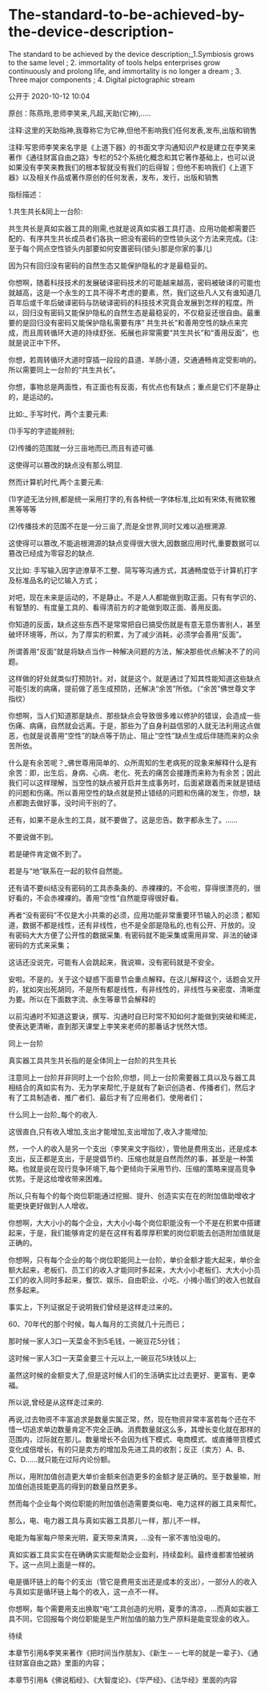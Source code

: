 # The-standard-to-be-achieved-by-the-device-description-
The standard to be achieved by the device description;_1.Symbiosis grows to the same level ; 2. immortality of tools helps enterprises grow  continuously and prolong life, and immortality  is no  longer a dream ; 3. Three major components ;  4. Digital pictographic stream

公开于 2020-10-12 10:04　
   
原创：陈燕玲,恩师李笑来,凡超,天助(它神),.....

注释:这里的天助指神,我尊称它为它神,但他不影响我们任何发表,发布,出版和销售

注释:写恩师李笑来名字是《上道下器》的书面文字沟通知识产权是建立在李笑来著作《通往财富自由之路》专栏的52个系统化概念和其它著作基础上，也可以说如果没有李笑来教我们的根本智就没有我们的后得智；但他不影响我们《上道下器》以及相关作品或著作原创的任何发表，发布，发行，出版和销售

指标描述：

1.共生共长&同上一台阶:

共生共长是真如实器工具的刚需,也就是说真如实器工具打造、应用功能都需要匹配的、有序共生共长成员者们各执一把没有密码的空性锁头这个方法来完成。(注:至于每个网点空性锁头内部要如何安置密码(锁头)那是你家的事儿)

因为只有回归没有密码的自然生态又能保护隐私的才是最稳妥的。

你想啊，随着科技技术的发展破译密码技术的可能越来越高，密码被破译的可能也就越高，这是一个永生的工具不得不考虑的要素，然，我们这些凡人又有谁知道几百年后或千年后破译密码与防破译密码的科技技术究竟会发展到怎样的程度。所以，回归没有密码又能保护隐私的自然生态是最稳妥的，不仅稳妥还很自由。最重要的是回归没有密码又能保护隐私需要有序“ 共生共长”和善用空性的缺点来完成，而且周转循环大道的持续舒张、拓展也非常需要“共生共长”和“善用反面”，也就是说正中下怀。

你想，若周转循环大道时穿插一段段的县道、羊肠小道，交通通畅肯定受影响的。所以需要同上一台阶的“共生共长”。


你想，事物总是两面性，有正面也有反面，有优点也有缺点；重点是它们不是静止的，是运动的。

比如:_ 手写时代，两个主要元素:

(1)手写的字迹能辨别;

(2)传播的范围就一分三亩地而已,而且有迹可循.

这使得可以篡改的缺点没有那么明显.

然而计算机时代,两个主要元素:

(1)字迹无法分辨,都是统一采用打字的,有各种统一字体标准,比如有宋体,有微软雅黑等等等

(2)传播技术的范围不在是一分三亩了,而是全世界,同时又难以追根溯源.

这使得可以篡改,不能追根溯源的缺点变得很大很大,因数据应用时代,重要数据可以篡改已经成为零容忍的缺点.

又比如: 手写输入因字迹潦草不工整、简写等沟通方式，其通畅度低于计算机打字及标准品名的记忆输入方式；

对吧，现在未来是运动的，不是静止。不是人人都能做到取正面。只有有学识的、有智慧的、有度量工具的、看得清前方的才能做到取正面、善用反面。

你知道的反面，缺点这些东西不是常常把自已搞受伤就是有意无意伤害别人，甚至破坏环境等，所以，为了厚实的积累，为了减少消耗，必须学会善用“反面”。

所谓善用“反面”就是将缺点当作一种解决问题的方法，解决那些优点解决不了的问题。

这样做的好处就类似打预防针。对，就是这个。就是通过了知其性能知道这些缺点可能引发的病痛，提前做了恶生成预防，还解决“余苦”所依。（“余苦”佛世尊文字指纹）

你想啊，当人们知道那是缺点、那些缺点会导致很多难以修护的错误，会造成一些伤痛、病痛，自然就会远离。于是，那些为了自身利益信邪的人就无法利用这点做恶，也就是说善用“空性”的缺点等于防止、阻止“空性”缺点生成后伴随而来的众余苦所依。

什么是有余苦呢？_佛世尊用简单的、众所周知的生老病死的现象来解释什么是有余苦：即，出生后，身病、心病、老化、死去的痛苦会接踵而来称为有余苦；因此我们可以这样理解，当空性的缺点被开启并生成事务时，后面紧跟着而来就是错结的问题和伤痛。所以善用空性的缺点就是预止错结的问题和伤痛的发生，你想，缺点都跑去做好事，没时间干别的了。

还有，如果不是永生的工具，就不要做了。这是忠告。数字都永生了。……

不要说做不到。

若是硬件肯定做不到了。

若是与“地”联系在一起的软件自然能。

还有请不要纠结没有密码的工具赤条条的、赤裸裸的。不会啦，穿得很漂亮的，很好看的，不会赤裸裸的。善用“空性”自然能穿得很好看。

再者“没有密码”不仅是大小共乘的必须，应用功能非常重要环节输入的必须；都知道，数据不都是线性，还有非线性，也不是全部是隐私的,也有公开、开放的。没有密码大大方便了公开性的数据采集. 有密码就不能采集或需用非常、非法的破译密码的方式来采集；

这话还没说完，可能有人会跳起来，我说嘛，没有密码就是不安全。

安啦。不是的。关于这个疑惑下面章节会重点解释。在这儿解释这个，话题会叉开的，犹如突出死胡同，不是所有都是线性，有非线性的，非线性与亲密度、清晰度为要。所以在下面数字流、永生等章节会解释的

以前沟通时不知道这要诀，撰写、沟通时自已时常不知如何才能做到突破和稀泥，使表达更清晰，直到那天课堂上李笑来老师的那番话才恍然大悟。

同上一台阶

真实器工具共生共长指的是全体同上一台阶的共生共长

注意同上一台阶并非同时上一个台阶,你想，同上一台阶需要器工具以及与器工具相结合的真如实有为、无为学来帮忙,于是就有了新识创造者、传播者们，然后才有了工具制造者、推广者们、最后才有了应用者们、使用者们；

什么同上一台阶_每个的收入.

这很直白,只有收入增加,支出才能增加,支出增加了,收入才能增加;

然，一个人的收入是另一个支出（李笑来文字指纹），管他是费用支出，还是成本支出，反正都是支出，于是提倡节约、压缩也就是自然而然的事，甚至是一种策略。也就是说在现行竞争环境下,每个更倾向于采用节约、压缩的策略来提高竞争优势。于是这给增收带来困难。

所以,只有每个的每个岗位职能通过挖掘、提升、创造实实在在的附加值助增收才能更快更好做到人人增收。

你想啊，大大小小的每个企业，大大小小每个岗位职能没有一个不是在积累中搭建起来，于是，我们能够肯定的是在这样有着厚厚积累的岗位职能去创造附加值就是正确的。

你想啊，只有每个企业的每个岗位职能同上一台阶，单价金额才能大起来，单价金额大起来，老板们、员工们的收入才能同时多起来，大大小小老板们、大大小小员工们的收入同时多起来，餐饮、娱乐、自由职业、小吃、小摊小贩们的收入也就自然多起来。

事实上，下列证据足于说明我们曾经是这样走过来的。

60、70年代的那个时候，每人每月的工资就几十元而已；

那时候一家人3口一天菜金不到5毛钱，一碗豆花5分钱；

这时候一家人3口一天菜金要三十元以上,一碗豆花5块钱以上;

虽然这时候的金额变大了,但是这时候人们的生活确实比过去更好、更富有、更幸福。

所以说,曾经是从这样走过来的.

再说,过去物资不丰富追求是数量实属正常，然，现在物资非常丰富若每个还在不惜一切追求单边数量肯定不完全正确。消费数量就这么多，其增长变化就在那样的范围内，过际就在那儿。数量增长不会因为线下模式、电商模式、或直播带货模式变化成倍增长，有的只是卖方的增加及先进工具的收割；反正（卖方）A、B、C、D……就只能在过际内论份额。

所以，用附加值创造更大单价金额来创造更多的金额才是正确的。至于数量嘛，附加值创造技能更高的得到的数量自然更多。

然而每个企业每个岗位职能的附加值创造需要类似电、电力这样的器工具来帮忙。

那么，电、电力器工具与真如实器工具那儿一样，那儿不一样。

电能为每家每户带来光明，夏天带来清爽，…没有一家不害怕没电的。

真如实器工具实实在在确确实实能帮助企业盈利，持续盈利。最终谁都害怕被纳下。这一点同上面是一样的。

电是循环链上的每个的支出（管它是费用支出还是成本的支出），一部分人的收入与真如实是循环链上每个的收入，这一点不一样。

你想啊，每个需要用支出换取“电”工具创造的光明，夏季的清凉，…而真如实器工具不同，它回报每个岗位职能是生产附加值的脑力生产原料是能变现金的收入。

待续







 
本章节引用&李笑来著作《把时间当作朋友》、《新生－－七年的就是一辈子》、《通往财富自由之路》里面的内容；

本章节引用&《佛说稻经》、《大智度论》、《华严经》、《法华经》里面的内容


